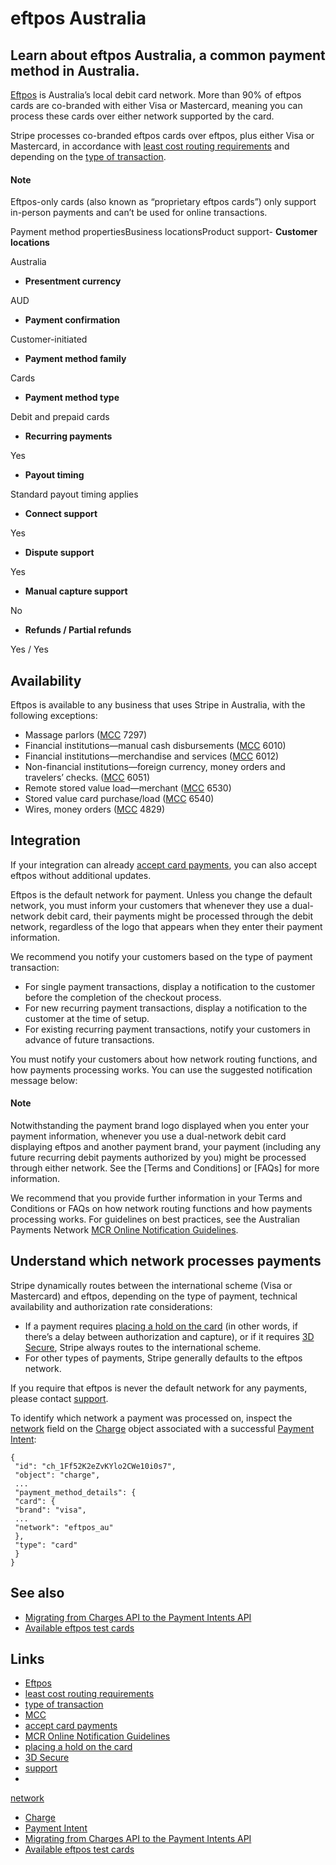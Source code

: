 # eftpos Australia

## Learn about eftpos Australia, a common payment method in Australia.

[Eftpos](https://www.eftposaustralia.com.au/) is Australia’s local debit card
network. More than 90% of eftpos cards are co-branded with either Visa or
Mastercard, meaning you can process these cards over either network supported by
the card.

Stripe processes co-branded eftpos cards over eftpos, plus either Visa or
Mastercard, in accordance with [least cost routing
requirements](https://support.stripe.com/questions/supporting-dual-network-debit-cards-in-australia)
and depending on the [type of
transaction](https://docs.stripe.com/payments/eftpos-australia#identify-which-network-a-payment-was-processed-on).

#### Note

Eftpos-only cards (also known as “proprietary eftpos cards”) only support
in-person payments and can’t be used for online transactions.

Payment method propertiesBusiness locationsProduct support- **Customer
locations**

Australia
- **Presentment currency**

AUD
- **Payment confirmation**

Customer-initiated
- **Payment method family**

Cards
- **Payment method type**

Debit and prepaid cards
- **Recurring payments**

Yes
- **Payout timing**

Standard payout timing applies
- **Connect support**

Yes
- **Dispute support**

Yes
- **Manual capture support**

No
- **Refunds / Partial refunds**

Yes / Yes

## Availability

Eftpos is available to any business that uses Stripe in Australia, with the
following exceptions:

- Massage parlors ([MCC](https://docs.stripe.com/connect/setting-mcc) 7297)
- Financial institutions—manual cash disbursements
([MCC](https://docs.stripe.com/connect/setting-mcc) 6010)
- Financial institutions—merchandise and services
([MCC](https://docs.stripe.com/connect/setting-mcc) 6012)
- Non-financial institutions—foreign currency, money orders and travelers’
checks. ([MCC](https://docs.stripe.com/connect/setting-mcc) 6051)
- Remote stored value load—merchant
([MCC](https://docs.stripe.com/connect/setting-mcc) 6530)
- Stored value card purchase/load
([MCC](https://docs.stripe.com/connect/setting-mcc) 6540)
- Wires, money orders ([MCC](https://docs.stripe.com/connect/setting-mcc) 4829)

## Integration

If your integration can already [accept card
payments](https://docs.stripe.com/payments/accept-a-payment), you can also
accept eftpos without additional updates.

Eftpos is the default network for payment. Unless you change the default
network, you must inform your customers that whenever they use a dual-network
debit card, their payments might be processed through the debit network,
regardless of the logo that appears when they enter their payment information.

We recommend you notify your customers based on the type of payment transaction:

- For single payment transactions, display a notification to the customer before
the completion of the checkout process.
- For new recurring payment transactions, display a notification to the customer
at the time of setup.
- For existing recurring payment transactions, notify your customers in advance
of future transactions.

You must notify your customers about how network routing functions, and how
payments processing works. You can use the suggested notification message below:

#### Note

Notwithstanding the payment brand logo displayed when you enter your payment
information, whenever you use a dual-network debit card displaying eftpos and
another payment brand, your payment (including any future recurring debit
payments authorized by you) might be processed through either network. See the
[Terms and Conditions] or [FAQs] for more information.

We recommend that you provide further information in your Terms and Conditions
or FAQs on how network routing functions and how payments processing works. For
guidelines on best practices, see the Australian Payments Network [MCR Online
Notification
Guidelines](https://www.auspaynet.com.au/resources/cards-and-devices).

## Understand which network processes payments

Stripe dynamically routes between the international scheme (Visa or Mastercard)
and eftpos, depending on the type of payment, technical availability and
authorization rate considerations:

- If a payment requires [placing a hold on the
card](https://docs.stripe.com/payments/place-a-hold-on-a-payment-method) (in
other words, if there’s a delay between authorization and capture), or if it
requires [3D Secure](https://docs.stripe.com/payments/3d-secure), Stripe always
routes to the international scheme.
- For other types of payments, Stripe generally defaults to the eftpos network.

If you require that eftpos is never the default network for any payments, please
contact [support](https://support.stripe.com/contact).

To identify which network a payment was processed on, inspect the
[network](https://docs.stripe.com/api/charges/object#charge_object-payment_method_details-card-network)
field on the [Charge](https://docs.stripe.com/api/charges/object) object
associated with a successful [Payment
Intent](https://docs.stripe.com/api/payment_intents/object):

```
{
 "id": "ch_1Ff52K2eZvKYlo2CWe10i0s7",
 "object": "charge",
 ...
 "payment_method_details": {
 "card": {
 "brand": "visa",
 ...
 "network": "eftpos_au"
 },
 "type": "card"
 }
}
```

## See also

- [Migrating from Charges API to the Payment Intents
API](https://docs.stripe.com/payments/payment-intents/migration)
- [Available eftpos test cards](https://docs.stripe.com/testing#cards)

## Links

- [Eftpos](https://www.eftposaustralia.com.au/)
- [least cost routing
requirements](https://support.stripe.com/questions/supporting-dual-network-debit-cards-in-australia)
- [type of
transaction](https://docs.stripe.com/payments/eftpos-australia#identify-which-network-a-payment-was-processed-on)
- [MCC](https://docs.stripe.com/connect/setting-mcc)
- [accept card payments](https://docs.stripe.com/payments/accept-a-payment)
- [MCR Online Notification
Guidelines](https://www.auspaynet.com.au/resources/cards-and-devices)
- [placing a hold on the
card](https://docs.stripe.com/payments/place-a-hold-on-a-payment-method)
- [3D Secure](https://docs.stripe.com/payments/3d-secure)
- [support](https://support.stripe.com/contact)
-
[network](https://docs.stripe.com/api/charges/object#charge_object-payment_method_details-card-network)
- [Charge](https://docs.stripe.com/api/charges/object)
- [Payment Intent](https://docs.stripe.com/api/payment_intents/object)
- [Migrating from Charges API to the Payment Intents
API](https://docs.stripe.com/payments/payment-intents/migration)
- [Available eftpos test cards](https://docs.stripe.com/testing#cards)